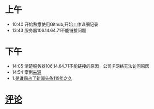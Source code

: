 # 上午
* 10:40 开始熟悉使用Github,开始工作详细记录 <br/>
* 13:43 服务器106.14.64.71不能链接问题<br/>
# 下午
* 14:05 清楚服务器106.14.64.71不能链接的原因，公司IP网络无法访问原因<br/>
* 14:54 案例[来源](http://www.h5-share.com/)
* 1.[是谁霸占了新闻头条119年之久](http://2017speedlegendh5.dongfeng-renault.cloud-top.com.cn/index.html)


# [评论](https://github.com/chinachenhuakang/work-detail/issues/4)
